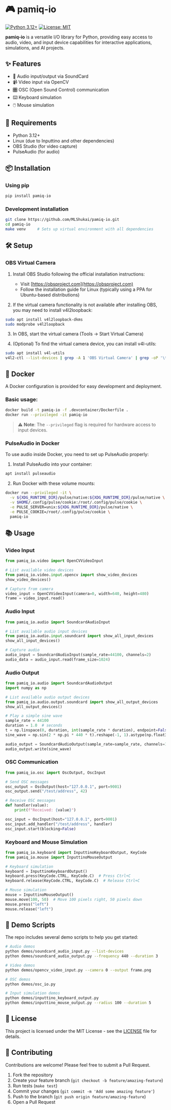 # 🎮 pamiq-io

[![Python 3.12+](https://img.shields.io/badge/python-3.12+-blue.svg)](https://www.python.org/downloads/)
[![License: MIT](https://img.shields.io/badge/License-MIT-yellow.svg)](LICENSE)

**pamiq-io** is a versatile I/O library for Python, providing easy access to audio, video, and input device capabilities for interactive applications, simulations, and AI projects.

## ✨ Features

- 🎤 Audio input/output via SoundCard
- 📹 Video input via OpenCV
- 🎛️ OSC (Open Sound Control) communication
- ⌨️ Keyboard simulation
- 🖱️ Mouse simulation

## 🔧 Requirements

- Python 3.12+
- Linux (due to Inputtino and other dependencies)
- OBS Studio (for video capture)
- PulseAudio (for audio)

## 📦 Installation

### Using pip

```bash
pip install pamiq-io
```

### Development installation

```bash
git clone https://github.com/MLShukai/pamiq-io.git
cd pamiq-io
make venv     # Sets up virtual environment with all dependencies
```

## 🛠️ Setup

### OBS Virtual Camera

1. Install OBS Studio following the official installation instructions:

   - Visit [https://obsproject.com](https://obsproject.com)
   - Follow the installation guide for Linux (typically using a PPA for Ubuntu-based distributions)

2. If the virtual camera functionality is not available after installing OBS, you may need to install v4l2loopback:

```bash
sudo apt install v4l2loopback-dkms
sudo modprobe v4l2loopback
```

3. In OBS, start the virtual camera (Tools → Start Virtual Camera)

4. (Optional) To find the virtual camera device, you can install v4l-utils:

```bash
sudo apt install v4l-utils
v4l2-ctl --list-devices | grep -A 1 'OBS Virtual Camera' | grep -oP '\t\K/dev.*'
```

## 🐳 Docker

A Docker configuration is provided for easy development and deployment.

### Basic usage:

```bash
docker build -t pamiq-io -f .devcontainer/Dockerfile .
docker run --privileged -it pamiq-io
```

> ⚠️ **Note**: The `--privileged` flag is required for hardware access to input devices.

### PulseAudio in Docker

To use audio inside Docker, you need to set up PulseAudio properly:

1. Install PulseAudio into your container:

```bash
apt install pulseaudio
```

2. Run Docker with these volume mounts:

```bash
docker run --privileged -it \
  -v ${XDG_RUNTIME_DIR}/pulse/native:${XDG_RUNTIME_DIR}/pulse/native \
  -v $HOME/.config/pulse/cookie:/root/.config/pulse/cookie \
  -e PULSE_SERVER=unix:${XDG_RUNTIME_DIR}/pulse/native \
  -e PULSE_COOKIE=/root/.config/pulse/cookie \
  pamiq-io
```

## 📚 Usage

### Video Input

```python
from pamiq_io.video import OpenCVVideoInput

# List available video devices
from pamiq_io.video.input.opencv import show_video_devices
show_video_devices()

# Capture from camera
video_input = OpenCVVideoInput(camera=0, width=640, height=480)
frame = video_input.read()
```

### Audio Input

```python
from pamiq_io.audio import SoundcardAudioInput

# List available audio input devices
from pamiq_io.audio.input.soundcard import show_all_input_devices
show_all_input_devices()

# Capture audio
audio_input = SoundcardAudioInput(sample_rate=44100, channels=2)
audio_data = audio_input.read(frame_size=1024)
```

### Audio Output

```python
from pamiq_io.audio import SoundcardAudioOutput
import numpy as np

# List available audio output devices
from pamiq_io.audio.output.soundcard import show_all_output_devices
show_all_output_devices()

# Play a simple sine wave
sample_rate = 44100
duration = 1.0  # seconds
t = np.linspace(0, duration, int(sample_rate * duration), endpoint=False)
sine_wave = np.sin(2 * np.pi * 440 * t).reshape(-1, 1).astype(np.float32)  # 440Hz

audio_output = SoundcardAudioOutput(sample_rate=sample_rate, channels=1)
audio_output.write(sine_wave)
```

### OSC Communication

```python
from pamiq_io.osc import OscOutput, OscInput

# Send OSC messages
osc_output = OscOutput(host="127.0.0.1", port=9001)
osc_output.send("/test/address", 42)

# Receive OSC messages
def handler(value):
    print(f"Received: {value}")

osc_input = OscInput(host="127.0.0.1", port=9001)
osc_input.add_handler("/test/address", handler)
osc_input.start(blocking=False)
```

### Keyboard and Mouse Simulation

```python
from pamiq_io.keyboard import InputtinoKeyboardOutput, KeyCode
from pamiq_io.mouse import InputtinoMouseOutput

# Keyboard simulation
keyboard = InputtinoKeyboardOutput()
keyboard.press(KeyCode.CTRL, KeyCode.C)  # Press Ctrl+C
keyboard.release(KeyCode.CTRL, KeyCode.C)  # Release Ctrl+C

# Mouse simulation
mouse = InputtinoMouseOutput()
mouse.move(100, 50)  # Move 100 pixels right, 50 pixels down
mouse.press("left")
mouse.release("left")
```

## 🧪 Demo Scripts

The repo includes several demo scripts to help you get started:

```bash
# Audio demos
python demos/soundcard_audio_input.py --list-devices
python demos/soundcard_audio_output.py --frequency 440 --duration 3

# Video demos
python demos/opencv_video_input.py --camera 0 --output frame.png

# OSC demos
python demos/osc_io.py

# Input simulation demos
python demos/inputtino_keyboard_output.py
python demos/inputtino_mouse_output.py --radius 100 --duration 5
```

## 📝 License

This project is licensed under the MIT License - see the [LICENSE](LICENSE) file for details.

## 🤝 Contributing

Contributions are welcome! Please feel free to submit a Pull Request.

1. Fork the repository
2. Create your feature branch (`git checkout -b feature/amazing-feature`)
3. Run tests (`make test`)
4. Commit your changes (`git commit -m 'Add some amazing feature'`)
5. Push to the branch (`git push origin feature/amazing-feature`)
6. Open a Pull Request
